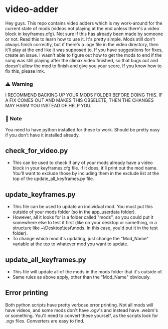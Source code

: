# video-adder
Hey guys. This repo contains video adders which is my work-around for the current state of mods (videos not playing at the end unless there's a video block in keyframes.cfg). Not sure if this has already been made by someone or not. Read this to learn how to use it. It's pretty simple. Mods still don't always finish correctly, but if there's a .ogv file in the video directory, then it'll play at the end like it was supposed to. If you have suggestions for fixes, create an issue. I wasn't able to figure out how to get the mods to end if the song was still playing after the climax video finished, so that bugs out and doesn't allow the mod to finish and give you your score. If you know how to fix this, please lmk.

### ⚠️ Warning
  I RECOMMEND BACKING UP YOUR MODS FOLDER BEFORE DOING THIS. IF A FIX COMES OUT AND MAKES THIS OBSELETE, THEN THE CHANGES MAY HARM YOU INSTEAD OF HELP YOU.

### 🔔 Note
  You need to have python installed for these to work. Should be pretty easy if you don't have it installed already.

## check_for_video.py
- This can be used to check if any of your mods already have a video block in your keyframes.cfg file. If it does, it'll print out the mod name. You'll want to exclude those by including them in the exclude list at the top of the update_all_keyframes.py file.

## update_keyframes.py
- This file can be used to update an individual mod. You must put this outside of your mods folder (so in the app_userdata folder).
- However, all it looks for is a folder called "mods", so you could put it somewhere else to test it first (like on your desktop or something, in a structure like ~\Desktop\test\mods. In this case, you'd put it in the test folder).
- To change which mod it's updating, just change the "Mod_Name" variable at the top to whatever mod you want to update. 

## update_all_keyframes.py
- This file will update all of the mods in the mods folder that it's outside of.
- Same rules as above apply, other than the "Mod_Name" obviously.

## Error printing
Both python scripts have pretty verbose error printing. Not all mods will have videos, and some mods don't have .ogv's and instead have .webm's or something. You'll need to convert these yourself, as the scripts look for .ogv files. Converters are easy to find.
